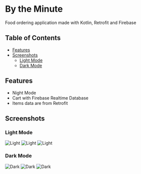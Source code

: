 # By the Minute
Food ordering application made with Kotlin, Retrofit and Firebase

## Table of Contents
- [Features](#features)
- [Screenshots](#screenshots)
  - [Light Mode](#light-mode)
  - [Dark Mode](#dark-mode)


## Features

- Night Mode
- Cart with Firebase Realtime Database
- Items data are from Retrofit

## Screenshots

### Light Mode
![Light](screenshots/screen_light.jpg) ![Light](screenshots/screen_light_2.jpg) ![Light](screenshots/screen_light_3.jpg)

### Dark Mode
![Dark](screenshots/screen_dark.jpg) ![Dark](screenshots/screen_dark.jpg) ![Dark](screenshots/screen_dark.jpg)
